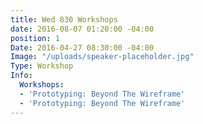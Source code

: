 ```yaml
---
title: Wed 830 Workshops
date: 2016-08-07 01:20:00 -04:00
position: 1
Date: 2016-04-27 08:30:00 -04:00
Image: "/uploads/speaker-placeholder.jpg"
Type: Workshop
Info:
  Workshops:
  - 'Prototyping: Beyond The Wireframe'
  - 'Prototyping: Beyond The Wireframe'
---
```


